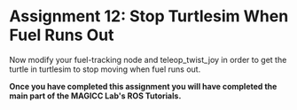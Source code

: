 # Assignment 12: Stop Turtlesim When Fuel Runs Out

Now modify your fuel-tracking node and teleop_twist_joy in order to get the turtle in turtlesim to stop moving when fuel runs out.

**Once you have completed this assignment you will have completed the main part of the MAGICC Lab's ROS Tutorials.**
